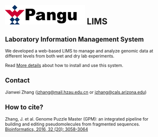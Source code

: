 # ![Pangu](docs/images/logo.png) LIMS
## Laboratory Information Management System

We developed a web-based LIMS to manage and analyze genomic data at different levels from both wet and dry lab experiments. 

Read [More details](https://github.com/Jianwei-Zhang/LIMS/tree/master/docs) about how to install and use this system.

## Contact
Jianwei Zhang (jzhang@mail.hzau.edu.cn or jzhang@cals.arizona.edu)

## How to cite?
Zhang, J. et al. Genome Puzzle Master (GPM): an integrated pipeline for building and editing pseudomolecules from fragmented sequences. [Bioinformatics, 2016, 32 (20): 3058-3064](https://doi.org/10.1093/bioinformatics/btw370)

